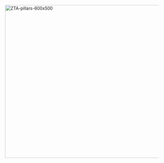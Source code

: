 <img width="600" height="500" alt="ZTA-pillars-600x500" src="https://github.com/user-attachments/assets/c1f8c88f-e0b5-4720-a859-6090b815943e" />

